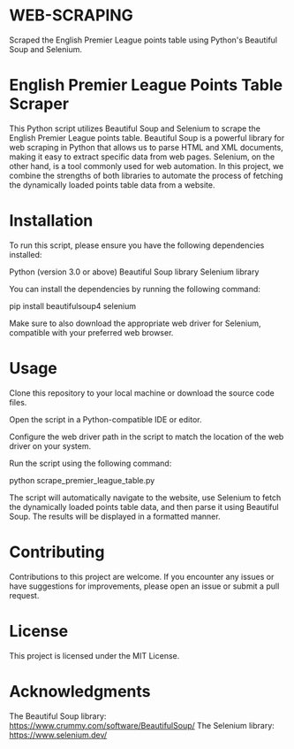 # WEB-SCRAPING
Scraped the English Premier League points table using Python's Beautiful Soup and Selenium.

# English Premier League Points Table Scraper
This Python script utilizes Beautiful Soup and Selenium to scrape the English Premier League points table. Beautiful Soup is a powerful library for web scraping in Python that allows us to parse HTML and XML documents, making it easy to extract specific data from web pages. Selenium, on the other hand, is a tool commonly used for web automation. In this project, we combine the strengths of both libraries to automate the process of fetching the dynamically loaded points table data from a website.

# Installation
To run this script, please ensure you have the following dependencies installed:

Python (version 3.0 or above)
Beautiful Soup library
Selenium library

You can install the dependencies by running the following command:

pip install beautifulsoup4 selenium

Make sure to also download the appropriate web driver for Selenium, compatible with your preferred web browser.

# Usage
Clone this repository to your local machine or download the source code files.

Open the script in a Python-compatible IDE or editor.

Configure the web driver path in the script to match the location of the web driver on your system.

Run the script using the following command:

python scrape_premier_league_table.py

The script will automatically navigate to the website, use Selenium to fetch the dynamically loaded points table data, and then parse it using Beautiful Soup. The results will be displayed in a formatted manner.

# Contributing
Contributions to this project are welcome. If you encounter any issues or have suggestions for improvements, please open an issue or submit a pull request.

# License
This project is licensed under the MIT License.

# Acknowledgments
The Beautiful Soup library: https://www.crummy.com/software/BeautifulSoup/
The Selenium library: https://www.selenium.dev/
